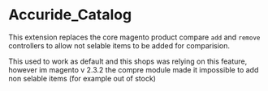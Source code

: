 # Accuride_Catalog

This extension replaces the core magento product compare `add` and `remove` controllers 
to allow not selable items to be added for comparision.

This used to work as default and this shops was relying on this feature, however im magento v 2.3.2 the compre module made it impossible to add non selable items (for example out of stock)
